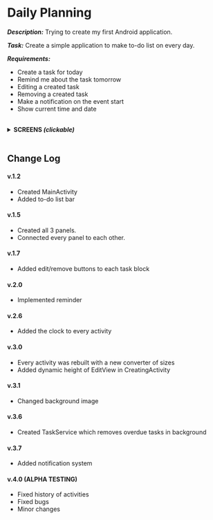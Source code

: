 # Daily Planning

_**Description:**_ Trying  to create my first Android application.

_**Task:**_ Create a simple application to make to-do list on every day.

_**Requirements:**_ 
* Create a task for today
* Remind me about the task tomorrow
* Editing a created task
* Removing a created task
* Make a notification on the event start
* Show current time and date

<br/>

<details><summary><b>SCREENS <i>(clickable)</i></b></summary>
  <br/>
  <p align="center">
    <img src="https://i.imgur.com/dBoFzBz.jpg" width="300" />
    <img src="https://i.imgur.com/W9e0C7y.jpg" width="300" />
    <img src="https://i.imgur.com/eydJGzJ.jpg" width="300" />
    <img src="https://i.imgur.com/JeklIpy.jpg" width="300" />
  </p>
</details>


<br/>

## Change Log

#### v.1.2
* Created MainActivity
* Added to-do list bar
 
#### v.1.5
* Created all 3 panels.
* Connected every panel to each other.

#### v.1.7 
* Added edit/remove buttons to each task block

#### v.2.0
* Implemented reminder

#### v.2.6
* Added the clock to every activity

#### v.3.0
* Every activity was rebuilt with a new converter of sizes
* Added dynamic height of EditView in CreatingActivity

#### v.3.1
* Changed background image

#### v.3.6
* Created TaskService which removes overdue tasks in background

#### v.3.7
* Added notification system

#### v.4.0 (ALPHA TESTING)
* Fixed history of activities
* Fixed bugs
* Minor changes

